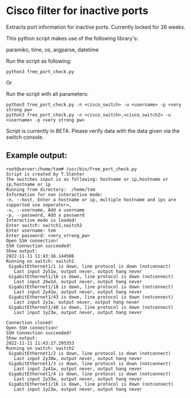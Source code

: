 # Cisco filter for inactive ports
Extracts port information for inactive ports. Currently locked for 26 weeks.

This python script makes use of the following library's:

paramiko, time, os, argparse, datetime

Run the script as following: 

```
python3 free_port_check.py
```

Or 

Run the script with all parameters: 

```
python3 free_port_check.py -n <cisco_switch> -u <username> -p <very strong pw>
python3 free_port_check.py -n <cisco_switch>,<cisco_switch2> -u <username> -p <very strong pw>
```

Script is currently in BETA. Please verify data with the data given via the switch console.

## Example output:

```
root@server:/home/tom# /usr/bin/free_port_check.py
Script is created by T.Slenter
The switches input is as following: hostname or ip,hostname or ip,hostname or ip
Running from directory:  /home/tom
Information for non interactive mode:
-n, --host, Enter a hostname or ip, multiple hostname and ips are supported use seperator=,
-u, --username, Add a username
-p, --password, Add a password
Interactive mode is loaded!
Enter switch: switch1,switch2
Enter username: tom
Enter password: <very_strong_pw>
Open SSH connection!
SSH Connection succeeded!
Show output:
2022-11-11 11:43:16.144506
Running on switch: switch1
 GigabitEthernet1/1 is down, line protocol is down (notconnect)
   Last input 2y51w, output never, output hang never
 GigabitEthernet1/16 is down, line protocol is down (notconnect)
   Last input 26w1d, output never, output hang never
 GigabitEthernet1/18 is down, line protocol is down (notconnect)
   Last input 2y41w, output never, output hang never
 GigabitEthernet1/43 is down, line protocol is down (notconnect)
   Last input 2y1w, output never, output hang never
 GigabitEthernet1/48 is down, line protocol is down (notconnect)
   Last input 1y23w, output never, output hang never

Connection closed!
Open SSH connection!
SSH Connection succeeded!
Show output:
2022-11-11 11:43:17.295553
Running on switch: switch2
 GigabitEthernet1/2 is down, line protocol is down (notconnect)
   Last input 2y30w, output never, output hang never
 GigabitEthernet1/3 is down, line protocol is down (notconnect)
   Last input 2y41w, output never, output hang never
 GigabitEthernet1/4 is down, line protocol is down (notconnect)
   Last input 2y33w, output never, output hang never
 GigabitEthernet1/16 is down, line protocol is down (notconnect)
   Last input 1y23w, output never, output hang never
```
